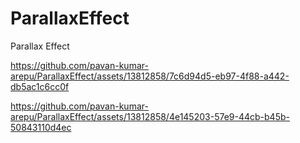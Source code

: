 # ParallaxEffect
Parallax Effect 


https://github.com/pavan-kumar-arepu/ParallaxEffect/assets/13812858/7c6d94d5-eb97-4f88-a442-db5ac1c6cc0f



https://github.com/pavan-kumar-arepu/ParallaxEffect/assets/13812858/4e145203-57e9-44cb-b45b-50843110d4ec

